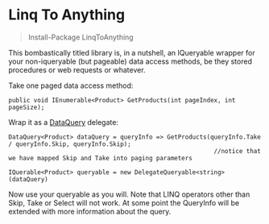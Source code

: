 Linq To Anything
================

> Install-Package LinqToAnything

This bombastically titled library is, in a nutshell, an IQueryable<T> wrapper for your non-iqueryable (but pageable) 
data access methods, be they stored procedures or web requests or whatever. 

Take one paged data access method:

```
public void IEnumerable<Product> GetProducts(int pageIndex, int pageSize);
```

Wrap it as a [DataQuery](https://github.com/mcintyre321/LinqToAnything/blob/master/LinqToAnything/DataQuery.cs) delegate:

```
DataQuery<Product> dataQuery = queryInfo => GetProducts(queryInfo.Take / queryInfo.Skip, queryInfo.Skip);
                                                         //notice that we have mapped Skip and Take into paging parameters

IQuerable<Product> queryable = new DelegateQueryable<string>(dataQuery)
```

Now use your queryable as you will. Note that LINQ operators other than Skip, Take or Select will not work. At some point 
the QueryInfo will be extended with more information about the query.
